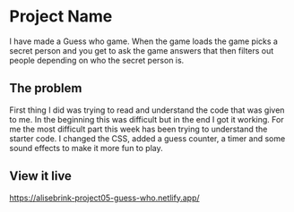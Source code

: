 # Project Name

I have made a Guess who game. When the game loads the game picks a secret person and you get to ask the game answers that then filters out people depending on who the secret person is. 

## The problem

First thing I did was trying to read and understand the code that was given to me. In the beginning this was difficult but in the end I got it working. For me the most difficult part this week has been trying to understand the starter code. 
I changed the CSS, added a guess counter, a timer and some sound effects to make it more fun to play. 

## View it live

https://alisebrink-project05-guess-who.netlify.app/
